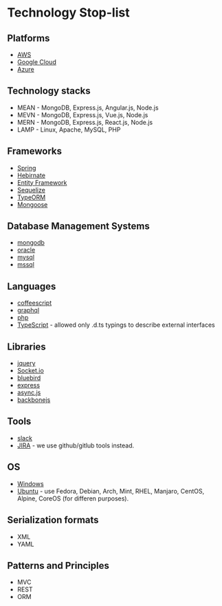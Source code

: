 # Technology Stop-list

## Platforms

- [AWS](https://aws.amazon.com/)
- [Google Cloud](https://cloud.google.com/)
- [Azure](https://azure.microsoft.com/)

## Technology stacks

- MEAN - MongoDB, Express.js, Angular.js, Node.js
- MEVN - MongoDB, Express.js, Vue.js, Node.js
- MERN - MongoDB, Express.js, React.js, Node.js
- LAMP - Linux, Apache, MySQL, PHP

## Frameworks

- [Spring](https://spring.io/)
- [Hebirnate](https://hibernate.org/)
- [Entity Framework](https://docs.microsoft.com/en-us/ef/ef6/)
- [Sequelize](https://sequelize.org/)
- [TypeORM](https://typeorm.io/)
- [Mongoose](https://mongoosejs.com/)

## Database Management Systems

- [mongodb](https://www.mongodb.com/)
- [oracle](https://www.oracle.com/)
- [mysql](https://www.mysql.com/)
- [mssql](https://www.microsoft.com/en-us/sql-server/sql-server-2019)

## Languages

- [coffeescript](https://coffeescript.org/)
- [graphql](https://graphql.org/)
- [php](https://www.php.net/)
- [TypeScript](https://www.typescriptlang.org/) - allowed only .d.ts typings to
describe external interfaces

## Libraries

- [jquery](https://jquery.com/)
- [Socket.io](https://www.npmjs.com/package/socket.io)
- [bluebird](https://www.npmjs.com/package/bluebird)
- [express](https://www.npmjs.com/package/express)
- [async.js](https://www.npmjs.com/package/async)
- [backbonejs](https://backbonejs.org/)

## Tools

- [slack](https://slack.com/)
- [JIRA](https://www.atlassian.com/software/jira) - we use github/gitlub tools
instead.

## OS

- [Windows](https://www.microsoft.com/en-us/windows/)
- [Ubuntu](https://ubuntu.com/) - use Fedora, Debian, Arch, Mint, RHEL, Manjaro,
CentOS, Alpine, CoreOS (for differen purposes).

## Serialization formats

- XML
- YAML

## Patterns and Principles

- MVC
- REST
- ORM
